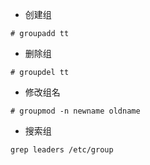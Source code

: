 

- 创建组
```
# groupadd tt
```

- 删除组
```
# groupdel tt
```

- 修改组名
```
# groupmod -n newname oldname
```

- 搜索组
```
grep leaders /etc/group
```
